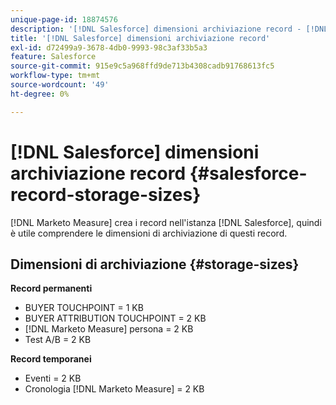 ```yaml
---
unique-page-id: 18874576
description: '[!DNL Salesforce] dimensioni archiviazione record - [!DNL Marketo Measure]'
title: '[!DNL Salesforce] dimensioni archiviazione record'
exl-id: d72499a9-3678-4db0-9993-98c3af33b5a3
feature: Salesforce
source-git-commit: 915e9c5a968ffd9de713b4308cadb91768613fc5
workflow-type: tm+mt
source-wordcount: '49'
ht-degree: 0%

---
```


# [!DNL Salesforce] dimensioni archiviazione record {#salesforce-record-storage-sizes}

[!DNL Marketo Measure] crea i record nell&#39;istanza [!DNL Salesforce], quindi è utile comprendere le dimensioni di archiviazione di questi record.

## Dimensioni di archiviazione {#storage-sizes}

**Record permanenti**

* BUYER TOUCHPOINT = 1 KB
* BUYER ATTRIBUTION TOUCHPOINT = 2 KB
* [!DNL Marketo Measure] persona = 2 KB
* Test A/B = 2 KB

**Record temporanei**

* Eventi = 2 KB
* Cronologia [!DNL Marketo Measure] = 2 KB
